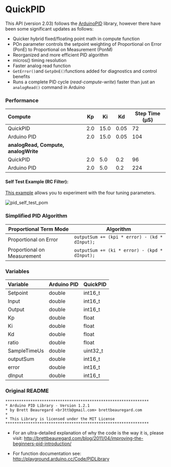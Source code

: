 # QuickPID

This API (version 2.03) follows the [ArduinoPID](https://github.com/br3ttb/Arduino-PID-Library) library, however there have been some significant updates as follows:

- Quicker hybrid fixed/floating point math in compute function
-  POn parameter controls the setpoint weighting of Proportional on Error (PonE) to Proportional on Measurement (PonM)
- Reorganized and more efficient PID algorithm
- micros() timing resolution
- Faster analog read function
- `GetError()`and `GetpOnE()`functions added for diagnostics and control benefits
- Runs a complete PID cycle (*read-compute-write*) faster than just an `analogRead()` command  in Arduino

### Performance

| Compute                              | Kp   | Ki   | Kd   | Step Time (µS) |
| :----------------------------------- | ---- | ---- | ---- | -------------- |
| QuickPID                             | 2.0  | 15.0 | 0.05 | 72             |
| Arduino PID                          | 2.0  | 15.0 | 0.05 | 104            |
| **analogRead, Compute, analogWrite** |      |      |      |                |
| QuickPID                             | 2.0  | 5.0  | 0.2  | 96             |
| Arduino PID                          | 2.0  | 5.0  | 0.2  | 224            |

#### Self Test Example (RC Filter):

[This example](https://github.com/Dlloydev/QuickPID/wiki/QuickPID_RC_Filter) allows you to experiment with the four tuning parameters.

![pid_self_test_pom](https://user-images.githubusercontent.com/63488701/104389509-a66a8f00-5509-11eb-927b-1190231a1ee9.gif)

### Simplified PID Algorithm 

| Proportional Term Mode      | Algorithm                                     |
| --------------------------- | --------------------------------------------- |
| Proportional on Error       | `outputSum += (kpi * error) - (kd * dInput);` |
| Proportional on Measurement | `outputSum += (ki * error) - (kpd * dInput);` |

### Variables


| Variable     | Arduino PID | QuickPID |
| :----------- | :---------- | :------- |
| Setpoint     | double      | int16_t  |
| Input        | double      | int16_t  |
| Output       | double      | int16_t  |
| Kp           | double      | float    |
| Ki           | double      | float    |
| Kd           | double      | float    |
| ratio        | double      | float    |
| SampleTimeUs | double      | uint32_t |
| outputSum    | double      | int16_t  |
| error        | double      | int16_t  |
| dInput       | double      | int16_t  |

### Original README

```
***************************************************************
* Arduino PID Library - Version 1.2.1
* by Brett Beauregard <br3ttb@gmail.com> brettbeauregard.com
*
* This Library is licensed under the MIT License
***************************************************************
```

 - For an ultra-detailed explanation of why the code is the way it is, please visit:
   http://brettbeauregard.com/blog/2011/04/improving-the-beginners-pid-introduction/

 - For function documentation see:  http://playground.arduino.cc/Code/PIDLibrary
